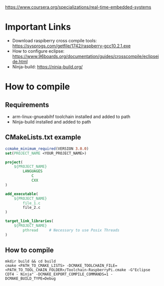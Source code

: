 https://www.coursera.org/specializations/real-time-embedded-systems

# Important Links
* Download raspiberry cross compile tools: https://sysprogs.com/getfile/1742/raspberry-gcc10.2.1.exe
* How to configure eclipse: https://www.96boards.org/documentation/guides/crosscompile/eclipseide.html
* Ninja-build: https://ninja-build.org/

# How to compile

## Requirements
*  arm-linux-gnueabihf toolchain installed and added to path
*  Ninja-build installed and added to path

## CMakeLists.txt example
```CMake
ccmake_minimum_required(VERSION 3.0.0)
set(PROJECT_NAME <YOUR_PROJECT_NAME>)

project(
    ${PROJECT_NAME}
        LANGUAGES
            C
            CXX
)

add_executable( 
    ${PROJECT_NAME}
        file_1.c
        file_2.c
)

target_link_libraries(
    ${PROJECT_NAME}
        pthread     # Necessary to use Posix Threads
)
```

## How to compile
```shell
mkdir build && cd build
cmake <PATH_TO_CMAKE_LISTS> -DCMAKE_TOOLCHAIN_FILE=<PATH_TO_TOOL_CHAIN_FOLDER>/Toolchain-RaspberryPi.cmake -G"Eclipse CDT4 - Ninja" -DCMAKE_EXPORT_COMPILE_COMMANDS=1 -DCMAKE_BUILD_TYPE=Debug
```
